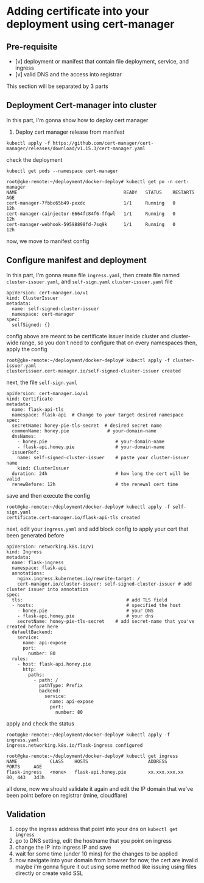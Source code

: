 # Adding certificate into your deployment using cert-manager
## Pre-requisite
- [v] deployment or manifest that contain file deployment, service, and ingress
- [v] valid DNS and the access into registrar

This section will be separated by 3 parts

## Deployment Cert-manager into cluster
In this part, I'm gonna show how to deploy cert manager

1. Deploy cert manager release from manifest
```
kubectl apply -f https://github.com/cert-manager/cert-manager/releases/download/v1.15.3/cert-manager.yaml
```
check the deployment
```
kubectl get pods --namespace cert-manager

root@gke-remote:~/deployment/docker-deploy# kubectl get po -n cert-manager
NAME                                       READY   STATUS    RESTARTS   AGE
cert-manager-7fbbc65b49-pxxdc              1/1     Running   0          12h
cert-manager-cainjector-6664fc84f6-ffqwl   1/1     Running   0          12h
cert-manager-webhook-59598898fd-7sq9k      1/1     Running   0          12h
```
now, we move to manifest config 
## Configure manifest and deployment
In this part, I'm gonna reuse file ```ingress.yaml```, then create file named ```cluster-issuer.yaml```, and ```self-sign.yaml```
```cluster-issuer.yaml``` file
```
apiVersion: cert-manager.io/v1
kind: ClusterIssuer
metadata:
  name: self-signed-cluster-issuer
  namespace: cert-manager
spec:
  selfSigned: {}
```
config above are meant to be certificate issuer inside cluster and cluster-wide range, so you don't need to configure that on every namespaces
then, apply the config
```
root@gke-remote:~/deployment/docker-deploy# kubectl apply -f cluster-issuer.yaml 
clusterissuer.cert-manager.io/self-signed-cluster-issuer created
```
next, the file ```self-sign.yaml```
```
apiVersion: cert-manager.io/v1
kind: Certificate
metadata:
  name: flask-api-tls
  namespace: flask-api  # Change to your target desired namespace
spec:
  secretName: honey-pie-tls-secret  # desired secret name
  commonName: honey.pie              # your-domain-name
  dnsNames:
    - honey.pie                         # your-domain-name
    - flask-api.honey.pie               # your-domain-name
  issuerRef:
    name: self-signed-cluster-issuer    # paste your cluster-issuer name
    kind: ClusterIssuer
  duration: 24h                         # how long the cert will be valid
  renewBefore: 12h                      # the renewal cert time
```
save and then execute the config
```
root@gke-remote:~/deployment/docker-deploy# kubectl apply -f self-sign.yaml 
certificate.cert-manager.io/flask-api-tls created
```

next, edit your ```ingress.yaml```
and add block config to apply your cert that been generated before
```
apiVersion: networking.k8s.io/v1
kind: Ingress
metadata:
  name: flask-ingress
  namespace: flask-api
  annotations:
    nginx.ingress.kubernetes.io/rewrite-target: /
    cert-manager.io/cluster-issuer: self-signed-cluster-issuer # add cluster issuer into annotation
spec:
  tls:                                      # add TLS field
  - hosts:                                  # specified the host
    - honey.pie                             # your DNS
    - flask-api.honey.pie                   # your dns
    secretName: honey-pie-tls-secret    # add secret-name that you've created before here
  defaultBackend: 
    service:
      name: api-expose
      port:
        number: 80
  rules:
    - host: flask-api.honey.pie
      http:
        paths:
          - path: /
            pathType: Prefix
            backend:
              service:
                name: api-expose
                port:
                  number: 80
```
apply and check the status
```
root@gke-remote:~/deployment/docker-deploy# kubectl apply -f ingress.yaml 
ingress.networking.k8s.io/flask-ingress configured

root@gke-remote:~/deployment/docker-deploy# kubectl get ingress
NAME            CLASS    HOSTS                      ADDRESS         PORTS     AGE
flask-ingress   <none>   flask-api.honey.pie        xx.xxx.xxx.xx   80, 443   3d3h
```
all done, now we should validate it again and edit the IP domain that we've been point before on registrar (mine, cloudflare)
## Validation
1. copy the ingress address that point into your dns on ```kubectl get ingress```
2. go to DNS setting, edit the hostname that you point on ingress
3. change the IP into ingress IP and save
4. wait for some time (under 10 mins) for the changes to be applied
5. now navigate into your domain from browser
for now, the cert are invalid maybe i'm gonna figure it out using some method like issuing using files directly or create valid SSL 